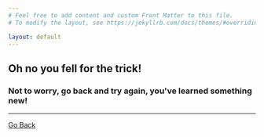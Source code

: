 ```yaml
---
# Feel free to add content and custom Front Matter to this file.
# To modify the layout, see https://jekyllrb.com/docs/themes/#overriding-theme-defaults

layout: default
---
```


## Oh no you fell for the trick!
### Not to worry, go back and try again, you've learned something new!

--- 

[Go Back](index)